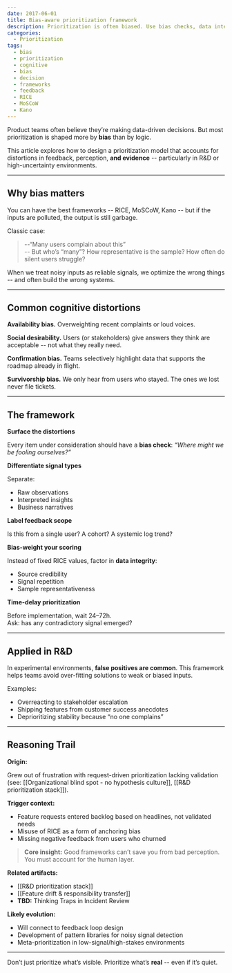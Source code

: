 ```yaml
---
date: 2017-06-01
title: Bias-aware prioritization framework
description: Prioritization is often biased. Use bias checks, data integrity scoring, and time-delay to avoid noisy inputs and false signals in product decision-making.
categories:
  - Prioritization
tags:
  - bias
  - prioritization
  - cognitive
  - bias
  - decision
  - frameworks
  - feedback
  - RICE
  - MoSCoW
  - Kano
---
```


Product teams often believe they’re making data-driven decisions. But most prioritization is shaped more by **bias** than by logic.

This article explores how to design a prioritization model that accounts for distortions in feedback, perception, **and evidence** -- particularly in R&D or high-uncertainty environments.

---

## Why bias matters

You can have the best frameworks -- RICE, MoSCoW, Kano -- but if the inputs are polluted, the output is still garbage.

Classic case:

> --“Many users complain about this”  
> -- But who’s “many”? How representative is the sample? How often do silent users struggle?

When we treat noisy inputs as reliable signals, we optimize the wrong things -- and often build the wrong systems.

---

## Common cognitive distortions

**Availability bias.**
Overweighting recent complaints or loud voices.

**Social desirability.**
Users (or stakeholders) give answers they think are acceptable -- not what they really need.

**Confirmation bias.**
Teams selectively highlight data that supports the roadmap already in flight.

**Survivorship bias.**
We only hear from users who stayed. The ones we lost never file tickets.

---

## The framework

**Surface the distortions**

Every item under consideration should have a **bias check**:  *“Where might we be fooling ourselves?”*

**Differentiate signal types**

Separate:

- Raw observations  
- Interpreted insights  
- Business narratives

**Label feedback scope**

Is this from a single user? A cohort? A systemic log trend?

**Bias-weight your scoring**

Instead of fixed RICE values, factor in **data integrity**:
- Source credibility
- Signal repetition
- Sample representativeness

**Time-delay prioritization**

Before implementation, wait 24–72h.  
Ask: has any contradictory signal emerged?

---

## Applied in R&D

In experimental environments, **false positives are common**. This framework helps teams avoid over-fitting solutions to weak or biased inputs.

Examples:

- Overreacting to stakeholder escalation  
- Shipping features from customer success anecdotes  
- Deprioritizing stability because “no one complains”

---

## Reasoning Trail

**Origin:**

Grew out of frustration with request-driven prioritization lacking validation (see: [[Organizational blind spot - no hypothesis culture]], [[R&D prioritization stack]]).

**Trigger context:**

- Feature requests entered backlog based on headlines, not validated needs  
- Misuse of RICE as a form of anchoring bias  
- Missing negative feedback from users who churned

> **Core insight:** Good frameworks can’t save you from bad perception. You must account for the human layer.

**Related artifacts:**

- [[R&D prioritization stack]]
- [[Feature drift & responsibility transfer]]
- **TBD:** Thinking Traps in Incident Review  

**Likely evolution:**

- Will connect to feedback loop design  
- Development of pattern libraries for noisy signal detection  
- Meta-prioritization in low-signal/high-stakes environments

---

Don’t just prioritize what’s visible. Prioritize what’s **real** -- even if it’s quiet.
